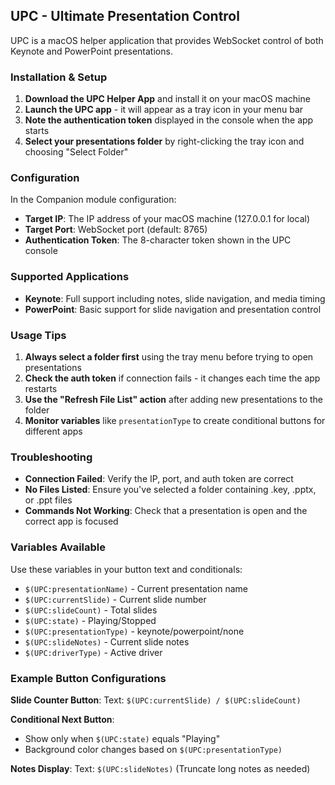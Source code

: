 ## UPC - Ultimate Presentation Control

UPC is a macOS helper application that provides WebSocket control of both Keynote and PowerPoint presentations.

### Installation & Setup

1. **Download the UPC Helper App** and install it on your macOS machine
2. **Launch the UPC app** - it will appear as a tray icon in your menu bar
3. **Note the authentication token** displayed in the console when the app starts
4. **Select your presentations folder** by right-clicking the tray icon and choosing "Select Folder"

### Configuration

In the Companion module configuration:

- **Target IP**: The IP address of your macOS machine (127.0.0.1 for local)
- **Target Port**: WebSocket port (default: 8765)
- **Authentication Token**: The 8-character token shown in the UPC console

### Supported Applications

- **Keynote**: Full support including notes, slide navigation, and media timing
- **PowerPoint**: Basic support for slide navigation and presentation control

### Usage Tips

1. **Always select a folder first** using the tray menu before trying to open presentations
2. **Check the auth token** if connection fails - it changes each time the app restarts
3. **Use the "Refresh File List" action** after adding new presentations to the folder
4. **Monitor variables** like `presentationType` to create conditional buttons for different apps

### Troubleshooting

- **Connection Failed**: Verify the IP, port, and auth token are correct
- **No Files Listed**: Ensure you've selected a folder containing .key, .pptx, or .ppt files
- **Commands Not Working**: Check that a presentation is open and the correct app is focused

### Variables Available

Use these variables in your button text and conditionals:

- `$(UPC:presentationName)` - Current presentation name
- `$(UPC:currentSlide)` - Current slide number
- `$(UPC:slideCount)` - Total slides
- `$(UPC:state)` - Playing/Stopped
- `$(UPC:presentationType)` - keynote/powerpoint/none
- `$(UPC:slideNotes)` - Current slide notes
- `$(UPC:driverType)` - Active driver

### Example Button Configurations

**Slide Counter Button**:
Text: `$(UPC:currentSlide) / $(UPC:slideCount)`

**Conditional Next Button**:
- Show only when `$(UPC:state)` equals "Playing"
- Background color changes based on `$(UPC:presentationType)`

**Notes Display**:
Text: `$(UPC:slideNotes)`
(Truncate long notes as needed)
